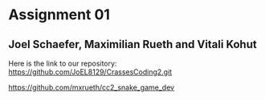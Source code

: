 # Assignment 01
## Joel Schaefer, Maximilian Rueth and Vitali Kohut

Here is the link to our repository:  https://github.com/JoEL8129/CrassesCoding2.git


https://github.com/mxrueth/cc2_snake_game_dev